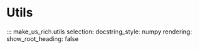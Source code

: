 # Utils

::: make_us_rich.utils
    selection:
        docstring_style: numpy
    rendering:
        show_root_heading: false
